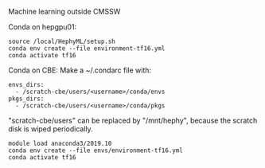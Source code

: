 Machine learning outside CMSSW

Conda on hepgpu01:
```
source /local/HephyML/setup.sh
conda env create --file environment-tf16.yml
conda activate tf16
```

Conda on CBE:
Make a ~/.condarc file with:
```
envs_dirs:
  - /scratch-cbe/users/<username>/conda/envs
pkgs_dirs:
  - /scratch-cbe/users/<username>/conda/pkgs
```

"scratch-cbe/users" can be replaced by "/mnt/hephy", because the scratch disk is wiped periodically.

```
module load anaconda3/2019.10
conda env create --file envs/environment-tf16.yml
conda activate tf16
```
